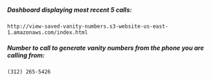 ##### Dashboard displaying most recent 5 calls:
`http://view-saved-vanity-numbers.s3-website-us-east-1.amazonaws.com/index.html`

##### Number to call to generate vanity numbers from the phone you are calling from:
`(312) 265-5426`

